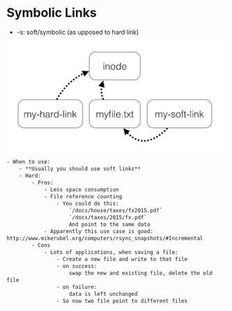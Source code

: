 # Symbolic Links

- -s: soft/symbolic (as upposed to hard link)

![Symbol vs Hard links](./symbolic_links.jpg "Symbolic")

    - When to use:
        - **Usually you should use soft links**
        - Hard:
            - Pros:
                - Less space consumption
                - File reference counting
                    - You could do this:
                        `/docs/house/taxes/fx2015.pdf`
                        `/docs/taxes/2015/fx.pdf`
                        And point to the same data
                - Apparently this use case is good: http://www.mikerubel.org/computers/rsync_snapshots/#Incremental
            - Cons
                - Lots of applications, when saving a file:
                    - Create a new file and write to that file
                    - on success:
                        swap the new and existing file, delete the old file
                    - on failure:
                        data is left unchanged
                    - So now two file point to different files